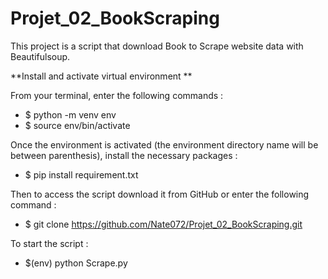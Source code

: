 # Projet_02_BookScraping

This project is a script that download Book to Scrape website data with Beautifulsoup.

**Install and activate virtual environment **

From your terminal, enter the following commands :
* $ python -m venv env
* $ source env/bin/activate

Once the environment is activated (the environment directory name will be between parenthesis), install the necessary packages :
* $ pip install requirement.txt

Then to access the script download it from GitHub or enter the following command :
* $ git clone https://github.com/Nate072/Projet_02_BookScraping.git

To start the script :
* $(env) python Scrape.py
